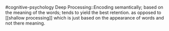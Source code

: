 #cognitive-psychology 
Deep Processing::Encoding semantically; based on the meaning of the words; tends to yield the best retention. as opposed to [[shallow processing]] which is just based on the appearance of words and not there meaning.
<!--SR:!2024-04-09,3,250-->